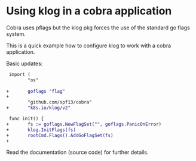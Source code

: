 # Using klog in a cobra application

Cobra uses pflags but the klog pkg forces the use of the standard go flags system.

This is a quick example how to configure klog to work with a cobra application.

Basic updates:
```diff
 import (
        "os"
 
+       goflags "flag"
+
        "github.com/spf13/cobra"
+       "k8s.io/klog/v2"
```
```diff
 func init() {
+       fs := goflags.NewFlagSet("", goflags.PanicOnError)
+       klog.InitFlags(fs)
+       rootCmd.Flags().AddGoFlagSet(fs)
+
```

Read the documentation (source code) for further details.
